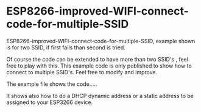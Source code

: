 # ESP8266-improved-WIFI-connect-code-for-multiple-SSID
ESP8266-improved-WIFI-connect-code-for-multiple-SSID, example shown is for two SSID, if first fails than second is tried.

Of course the code can be extended to have more than two SSID's , feel free to play with this.
This example code is only published to show how to connect to multiple SSID's.
Feel free to modify and improve.

The example file shows the code.....

It shows also how to do a DHCP dynamic address or a static address to be assigned to your ESP3266 device.
